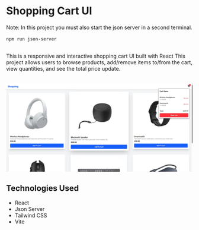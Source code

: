 # Shopping Cart UI

Note: In this project you must also start the json server in a second terminal.
   ```bash
   npm run json-server
   ```

##

This is a responsive and interactive shopping cart UI built with React This project allows users to browse products, add/remove items to/from the cart, view quantities, and see the total price update.

<br>

<img src="screenshot.PNG"/>


## Technologies Used

<ul>
<li>React</li>
<li>Json Server</li>
<li>Tailwind CSS</li>
<li>Vite</li>
</ul>
